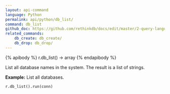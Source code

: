 ```yaml
---
layout: api-command 
language: Python
permalink: api/python/db_list/
command: db_list 
github_doc: https://github.com/rethinkdb/docs/edit/master/2-query-language/api/python/manipulating-databases/db_list.md
related_commands:
    db_create: db_create/
    db_drop: db_drop/
---
```


{% apibody %}
r.db_list() &rarr; array
{% endapibody %}

List all database names in the system. The result is a list of strings.

__Example:__ List all databases.

```py
r.db_list().run(conn)
```


